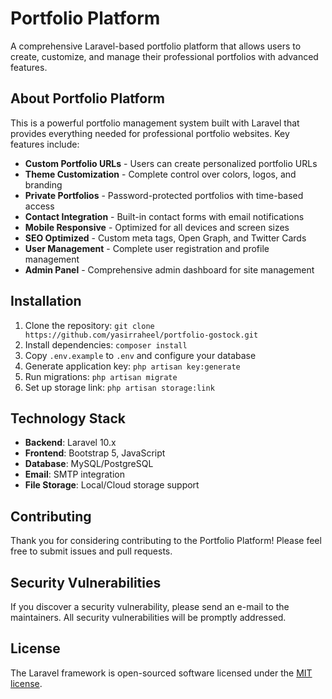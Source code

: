# Portfolio Platform

A comprehensive Laravel-based portfolio platform that allows users to create, customize, and manage their professional portfolios with advanced features.

## About Portfolio Platform

This is a powerful portfolio management system built with Laravel that provides everything needed for professional portfolio websites. Key features include:

- **Custom Portfolio URLs** - Users can create personalized portfolio URLs
- **Theme Customization** - Complete control over colors, logos, and branding
- **Private Portfolios** - Password-protected portfolios with time-based access
- **Contact Integration** - Built-in contact forms with email notifications
- **Mobile Responsive** - Optimized for all devices and screen sizes
- **SEO Optimized** - Custom meta tags, Open Graph, and Twitter Cards
- **User Management** - Complete user registration and profile management
- **Admin Panel** - Comprehensive admin dashboard for site management

## Installation

1. Clone the repository: `git clone https://github.com/yasirraheel/portfolio-gostock.git`
2. Install dependencies: `composer install`
3. Copy `.env.example` to `.env` and configure your database
4. Generate application key: `php artisan key:generate`
5. Run migrations: `php artisan migrate`
6. Set up storage link: `php artisan storage:link`

## Technology Stack

- **Backend**: Laravel 10.x
- **Frontend**: Bootstrap 5, JavaScript
- **Database**: MySQL/PostgreSQL
- **Email**: SMTP integration
- **File Storage**: Local/Cloud storage support

## Contributing

Thank you for considering contributing to the Portfolio Platform! Please feel free to submit issues and pull requests.

## Security Vulnerabilities

If you discover a security vulnerability, please send an e-mail to the maintainers. All security vulnerabilities will be promptly addressed.

## License

The Laravel framework is open-sourced software licensed under the [MIT license](https://opensource.org/licenses/MIT).
